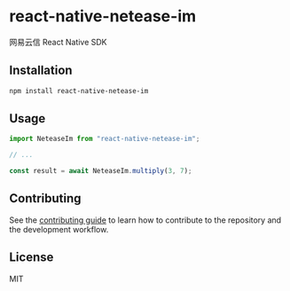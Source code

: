 # react-native-netease-im

网易云信 React Native SDK

## Installation

```sh
npm install react-native-netease-im
```

## Usage

```js
import NeteaseIm from "react-native-netease-im";

// ...

const result = await NeteaseIm.multiply(3, 7);
```

## Contributing

See the [contributing guide](CONTRIBUTING.md) to learn how to contribute to the repository and the development workflow.

## License

MIT
